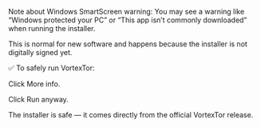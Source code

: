 Note about Windows SmartScreen warning:
You may see a warning like “Windows protected your PC” or “This app isn’t commonly downloaded” when running the installer.

This is normal for new software and happens because the installer is not digitally signed yet.

✅ To safely run VortexTor:

Click More info.

Click Run anyway.

The installer is safe — it comes directly from the official VortexTor release.
